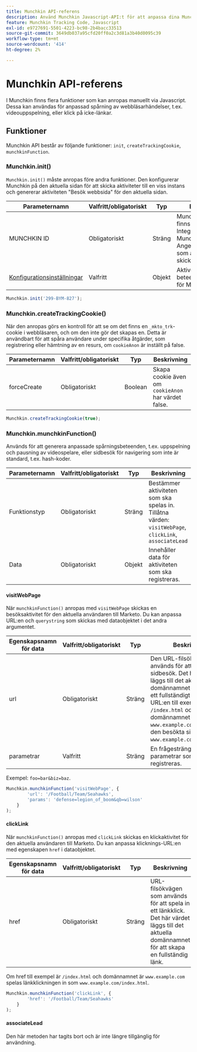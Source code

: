 ```yaml
---
title: Munchkin API-referens
description: Använd Munchkin Javascript-API:t för att anpassa dina Munchkin-data.
feature: Munchkin Tracking Code, Javascript
exl-id: e9727691-5501-4223-bc98-2b4bacc33513
source-git-commit: 3649db037a95cfd20ff0a2c3d81a3b40d0095c39
workflow-type: tm+mt
source-wordcount: '414'
ht-degree: 2%

---
```


# Munchkin API-referens

I Munchkin finns flera funktioner som kan anropas manuellt via Javascript. Dessa kan användas för anpassad spårning av webbläsarhändelser, t.ex. videouppspelning, eller klick på icke-länkar.

## Funktioner

Munchkin API består av följande funktioner: `init`, `createTrackingCookie`, `munchkinFunction`.

<a name="munchkin_init"></a>

### Munchkin.init()

`Munchkin.init()` måste anropas före andra funktioner. Den konfigurerar Munchkin på den aktuella sidan för att skicka aktiviteter till en viss instans och genererar aktiviteten &quot;Besök webbsida&quot; för den aktuella sidan.

| Parameternamn | Valfritt/obligatoriskt | Typ | Beskrivning |
| --- | --- | --- | --- |
| MUNCHKIN ID | Obligatoriskt | Sträng | Munchkin konto-ID finns under Admin > Integration > Munchkin-menyn. Anger målinstansen som aktiviteter ska skickas till. |
| [Konfigurationsinställningar](configuration.md) | Valfritt | Objekt | Aktiverar alternativa beteendeinställningar för Munchkin. |

```javascript
Munchkin.init('299-BYM-827');
```

### Munchkin.createTrackingCookie()

När den anropas görs en kontroll för att se om det finns en `_mkto_trk`-cookie i webbläsaren, och om den inte gör det skapas en. Detta är användbart för att spåra användare under specifika åtgärder, som registrering eller hämtning av en resurs, om `cookieAnon` är inställt på false.

| Parameternamn | Valfritt/obligatoriskt | Typ | Beskrivning |
| --- | --- | --- | --- |
| forceCreate | Obligatoriskt | Boolean | Skapa cookie även om `cookieAnon` har värdet false. |

```javascript
Munchkin.createTrackingCookie(true);
```

### Munchkin.munchkinFunction()

Används för att generera anpassade spårningsbeteenden, t.ex. uppspelning och pausning av videospelare, eller sidbesök för navigering som inte är standard, t.ex. hash-koder.

| Parameternamn | Valfritt/obligatoriskt | Typ | Beskrivning |
| --- | --- | --- | --- |
| Funktionstyp | Obligatoriskt | Sträng | Bestämmer aktiviteten som ska spelas in. Tillåtna värden: `visitWebPage`, `clickLink`, `associateLead` |
| Data | Obligatoriskt | Objekt | Innehåller data för aktiviteten som ska registreras. |

#### visitWebPage

När `munchkinFunction()` anropas med `visitWebPage` skickas en besöksaktivitet för den aktuella användaren till Marketo. Du kan anpassa URL:en och `querystring` som skickas med dataobjektet i det andra argumentet.

| Egenskapsnamn för data | Valfritt/obligatoriskt | Typ | Beskrivning |
| --- | --- | --- | --- |
| url | Obligatoriskt | Sträng | Den URL-filsökväg som används för att registrera ett sidbesök.  Det här värdet läggs till det aktuella domännamnet för att skapa ett fullständigt sidnamn. Om URL:en till exempel är `/index.html` och domännamnet är `www.example.com` registreras den besökta sidan som `www.example.com/index.html`. |
| parametrar | Valfritt | Sträng | En frågesträng med de parametrar som ska registreras. |

Exempel: `foo=bar&biz=baz`.

```javascript
Munchkin.munchkinFunction('visitWebPage', {
        'url': '/Football/Team/Seahawks',
        'params': 'defense=legion_of_boom&qb=wilson'
    }
);
```

#### clickLink

När `munchkinFunction()` anropas med `clickLink` skickas en klickaktivitet för den aktuella användaren till Marketo. Du kan anpassa klicknings-URL:en med egenskapen `href` i dataobjektet.

| Egenskapsnamn för data | Valfritt/obligatoriskt | Typ | Beskrivning |
| --- | --- | --- | --- |
| href | Obligatoriskt | Sträng | URL-filsökvägen som används för att spela in ett länkklick. Det här värdet läggs till det aktuella domännamnet för att skapa en fullständig länk. |

Om href till exempel är `/index.html` och domännamnet är `www.example.com` spelas länkklickningen in som `www.example.com/index.html`.

```javascript
Munchkin.munchkinFunction('clickLink', {
        'href': '/Football/Team/Seahawks'
    }
);
```

#### associateLead

Den här metoden har tagits bort och är inte längre tillgänglig för användning.
